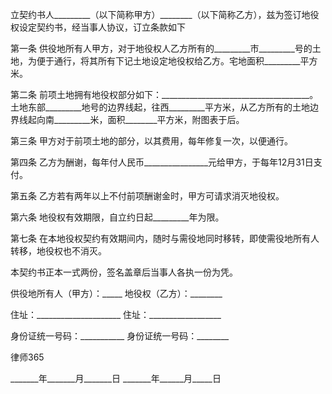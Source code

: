 
 


立契约书人_________（以下简称甲方）________（以下简称乙方），兹为签订地役权设定契约书，经当事人协议，订立条款如下


第一条 供役地所有人甲方，对于地役权人乙方所有的_________市_________号的土地，为便于通行，将其所有下记土地设定地役权给乙方。宅地面积_________平方米。


第二条 前项土地拥有地役权部分如下：_____________________________________。
土地东部_________地号的边界线起，往西_________平方米，从乙方所有的土地边界线起向南_________米，面积________平方米，附图表于后。


第三条 甲方对于前项土地的部分，以其费用，每年修复一次，以便通行。


第四条 乙方为酬谢，每年付人民币________________元给甲方，于每年12月31日支付。


第五条 乙方若有两年以上不付前项酬谢金时，甲方可请求消灭地役权。


第六条 地役权有效期限，自立约日起_________年为限。


第七条 在本地役权契约有效期间内，随时与需役地同时移转，即使需役地所有人转移，地役权也不消灭。


本契约书正本一式两份，签名盖章后当事人各执一份为凭。


 



 
供役地所有人（甲方）：_____ 地役权（乙方）：________
 
住址：_____________________ 住址：__________________
 
身份证统一号码：___________ 身份证统一号码：________
 

 

  
律师365

 

 

 
_______年_______月_______日 _______年______月_____日
 

 
 

 
 
 
  
 
  
 
   


   
 

   


   


   
 
 
  
 
 
 

